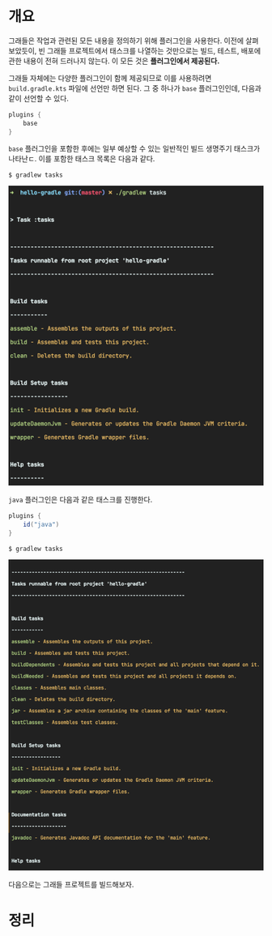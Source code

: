 <!-- Date: 2025-01-27 -->
<!-- Update Date: 2025-01-27 -->
<!-- File ID: 728ca52e-507f-4444-8034-7370ec881d83 -->
<!-- Author: Seoyeon Jang -->

# 개요
그래들은 작업과 관련된 모든 내용을 정의하기 위해 플러그인을 사용한다. 이전에 살펴보았듯이, 빈 그래들 프로젝트에서 태스크를 나열하는 것만으로는 빌드, 테스트, 배포에 관한 내용이 전혀 드러나지 않는다. 이 모든 것은 **플러그인에서 제공된다.**

그래들 자체에는 다양한 플러그인이 함께 제공되므로 이를 사용하려면 `build.gradle.kts` 파일에 선언만 하면 된다. 그 중 하나가 `base` 플러그인인데, 다음과 같이 선언할 수 있다.

```groovy
plugins {
    base
}
```

`base` 플러그인을 포함한 후에는 일부 예상할 수 있는 일반적인 빌드 생명주기 태스크가 나타난ㄷ. 이를 포함한 태스크 목록은 다음과 같다.
```shell
$ gradlew tasks
```
![](.11.3.4_플러그인_사용_images/b7304611.png)

`java` 플러그인은 다음과 같은 태스크를 진행한다.

```groovy
plugins {
    id("java")
}
```
```shell
$ gradlew tasks
```
![](.11.3.4_플러그인_사용_images/8b4ed3bb.png)

다음으로는 그래들 프로젝트를 빌드해보자.

# 정리


